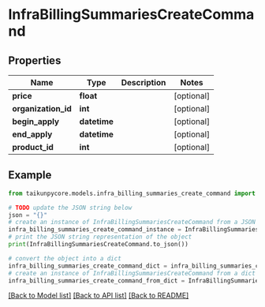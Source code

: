 # InfraBillingSummariesCreateCommand


## Properties

Name | Type | Description | Notes
------------ | ------------- | ------------- | -------------
**price** | **float** |  | [optional] 
**organization_id** | **int** |  | [optional] 
**begin_apply** | **datetime** |  | [optional] 
**end_apply** | **datetime** |  | [optional] 
**product_id** | **int** |  | [optional] 

## Example

```python
from taikunpycore.models.infra_billing_summaries_create_command import InfraBillingSummariesCreateCommand

# TODO update the JSON string below
json = "{}"
# create an instance of InfraBillingSummariesCreateCommand from a JSON string
infra_billing_summaries_create_command_instance = InfraBillingSummariesCreateCommand.from_json(json)
# print the JSON string representation of the object
print(InfraBillingSummariesCreateCommand.to_json())

# convert the object into a dict
infra_billing_summaries_create_command_dict = infra_billing_summaries_create_command_instance.to_dict()
# create an instance of InfraBillingSummariesCreateCommand from a dict
infra_billing_summaries_create_command_from_dict = InfraBillingSummariesCreateCommand.from_dict(infra_billing_summaries_create_command_dict)
```
[[Back to Model list]](../README.md#documentation-for-models) [[Back to API list]](../README.md#documentation-for-api-endpoints) [[Back to README]](../README.md)


